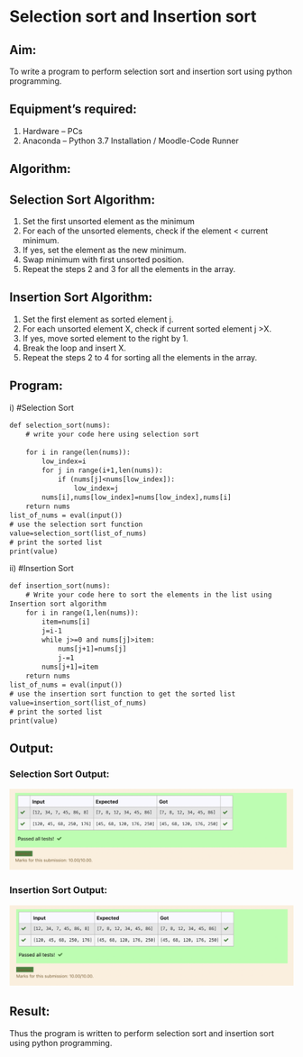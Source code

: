 # Selection sort and Insertion sort
## Aim:
To write a program to perform selection sort and insertion sort using python programming.
## Equipment’s required:
1.	Hardware – PCs
2.	Anaconda – Python 3.7 Installation / Moodle-Code Runner
## Algorithm:
## Selection Sort Algorithm:
1.	Set the first unsorted element as the minimum
2.	For each of the unsorted elements, check if the element < current minimum.
3.	If yes, set the element as the new minimum.
4.	Swap minimum with first unsorted position.
5.	Repeat the steps 2 and 3 for all the elements in the array.
## Insertion Sort Algorithm:
1.	Set the first element as sorted element j.
2.	For each unsorted element X, check if current sorted element j >X.
3.	If yes, move sorted element to the right by 1.
4.	Break the loop and insert X.
5.	Repeat the steps 2 to 4 for sorting all the elements in the array.
## Program:
i)	#Selection Sort
```
def selection_sort(nums):
    # write your code here using selection sort
    
    for i in range(len(nums)):
        low_index=i
        for j in range(i+1,len(nums)):
            if (nums[j]<nums[low_index]):
                low_index=j
        nums[i],nums[low_index]=nums[low_index],nums[i]
    return nums
list_of_nums = eval(input())
# use the selection sort function
value=selection_sort(list_of_nums)
# print the sorted list
print(value)
```
ii)	#Insertion Sort
```
def insertion_sort(nums):
    # Write your code here to sort the elements in the list using Insertion sort algorithm
    for i in range(1,len(nums)):
        item=nums[i]
        j=i-1
        while j>=0 and nums[j]>item:
            nums[j+1]=nums[j]
            j-=1
        nums[j+1]=item
    return nums
list_of_nums = eval(input())
# use the insertion sort function to get the sorted list
value=insertion_sort(list_of_nums)
# print the sorted list
print(value)
```

## Output:

### Selection Sort Output:
![Output](./output1.png)

### Insertion Sort Output:
![Output](./output2.png)


## Result:
Thus the program is written to perform selection sort and insertion sort using python programming.
